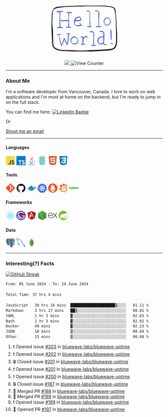 <div align="center">
    <img src="./img/hello_world.webp" height="200px" width="">
    <div>
        <a href="https://www.linkedin.com/in/ajhollid">
            <img src="https://img.shields.io/badge/LinkedIn-blue"/>
        </a>
        <img src="https://komarev.com/ghpvc/?username=ajhollid&color=yellow" alt="View Counter">
    </div>
</div>

---

### About Me

I'm a software developer from Vancouver, Canada. I love to work on web applications and I'm most at home on the backend, but I'm ready to jump in on the full stack.

You can find me here: [![Linkedin Badge](https://img.shields.io/badge/-ajhollid-blue?style=flat&logo=Linkedin&logoColor=white)](https://www.linkedin.com/in/ajhollid)

Or

[Shoot me an email](mailto:ajhollid@gmail.com)

---

#### Languages

<div>
    <img src="./img/devicons/javascript-original.svg" width=30 height=30 alt="JavaScript">
    <img src="/img/devicons/typescript-original.svg" width=30 height=30 alt="TypeScript">
    <img src="./img/devicons/java-original.svg" width=30 height=30 alt="Java">
    <img src="./img/devicons/go-original.svg" width=30 height=30 alt="Golang">
    <img src="./img/devicons/html5-original.svg" width=30 height=30 alt="HTML 5">
    <img src="./img/devicons/css3-original.svg" width=30 height=30 alt="CSS 3">
</div>

#### Tools

<div>
    <img src="./img/devicons/git-original.svg" width=30 height=30 alt="Git">
    <img src="./img/devicons/github-original.svg" width=30 height=30 alt="Github">
    <img src="./img/devicons/docker-original.svg" width=30 
    height=30 alt="Docker">
    <img src="./img/devicons/kubernetes-original.svg" width=30 height=30 alt="K8">
    <img src="./img/devicons/prometheus-original.svg" width=30 height=30 alt="Prometheus">
    <img src="./img/devicons/grafana-original.svg" width=30 height=30 alt="Grafana">
    <img src="./img/devicons/nginx-original.svg" width=30 height=30 alt="Nginx">
</div>

#### Frameworks

<div>
    <img src="./img/devicons/react-original.svg" width=30 height=30 alt="React">
    <img src="./img/devicons/gatsby-original.svg" width=30 height=30 alt="Gatsby">
    <img src="./img/devicons/angularjs-original.svg" width=30 height=30 alt="AngularJS">
    <img src="./img/devicons/nodejs-original.svg" width=30 height=30 alt="NodeJS">
    <img src="./img/devicons/express-original.svg" width=30 height=30 alt="Express">
    <img src="./img/devicons/spring-original.svg" width=30 height=30 alt="Spring">
</div>

#### Data

<div>
    <img src="./img/devicons/postgresql-original.svg" width=30 height=30 alt="Postgresql">
    <img src="./img/devicons/mysql-original.svg" width=30 height=30 alt="Mysql">
    <img src="./img/devicons/mongodb-original.svg" width=30 height=30 alt="MongoDB">
</div>

---

### Interesting(?) Facts

[![GitHub Streak](http://github-readme-streak-stats.herokuapp.com?user=ajhollid)](https://git.io/streak-stats)

 <!--START_SECTION:waka-->

```txt
From: 05 June 2024 - To: 24 June 2024

Total Time: 37 hrs 4 mins

JavaScript   30 hrs 16 mins  ████████████████████▒░░░░   81.11 %
Markdown     3 hrs 17 mins   ██▒░░░░░░░░░░░░░░░░░░░░░░   08.81 %
YAML         1 hr 3 mins     ▓░░░░░░░░░░░░░░░░░░░░░░░░   02.83 %
Bash         1 hr 3 mins     ▓░░░░░░░░░░░░░░░░░░░░░░░░   02.82 %
Docker       49 mins         ▓░░░░░░░░░░░░░░░░░░░░░░░░   02.23 %
JSON         18 mins         ▒░░░░░░░░░░░░░░░░░░░░░░░░   00.84 %
Other        15 mins         ▒░░░░░░░░░░░░░░░░░░░░░░░░   00.68 %
```

<!--END_SECTION:waka-->


<!--START_SECTION:activity-->
1. ❗ Opened issue [#203](https://github.com/bluewave-labs/bluewave-uptime/issues/203) in [bluewave-labs/bluewave-uptime](https://github.com/bluewave-labs/bluewave-uptime)
2. ❗ Opened issue [#202](https://github.com/bluewave-labs/bluewave-uptime/issues/202) in [bluewave-labs/bluewave-uptime](https://github.com/bluewave-labs/bluewave-uptime)
3. 🔒 Closed issue [#201](https://github.com/bluewave-labs/bluewave-uptime/issues/201) in [bluewave-labs/bluewave-uptime](https://github.com/bluewave-labs/bluewave-uptime)
4. ❗ Opened issue [#201](https://github.com/bluewave-labs/bluewave-uptime/issues/201) in [bluewave-labs/bluewave-uptime](https://github.com/bluewave-labs/bluewave-uptime)
5. ❗ Opened issue [#200](https://github.com/bluewave-labs/bluewave-uptime/issues/200) in [bluewave-labs/bluewave-uptime](https://github.com/bluewave-labs/bluewave-uptime)
6. 🔒 Closed issue [#187](https://github.com/bluewave-labs/bluewave-uptime/issues/187) in [bluewave-labs/bluewave-uptime](https://github.com/bluewave-labs/bluewave-uptime)
7. 🎉 Merged PR [#188](https://github.com/bluewave-labs/bluewave-uptime/pull/188) in [bluewave-labs/bluewave-uptime](https://github.com/bluewave-labs/bluewave-uptime)
8. 🎉 Merged PR [#198](https://github.com/bluewave-labs/bluewave-uptime/pull/198) in [bluewave-labs/bluewave-uptime](https://github.com/bluewave-labs/bluewave-uptime)
9. ❗ Opened issue [#199](https://github.com/bluewave-labs/bluewave-uptime/issues/199) in [bluewave-labs/bluewave-uptime](https://github.com/bluewave-labs/bluewave-uptime)
10. 💪 Opened PR [#197](https://github.com/bluewave-labs/bluewave-uptime/pull/197) in [bluewave-labs/bluewave-uptime](https://github.com/bluewave-labs/bluewave-uptime)
<!--END_SECTION:activity-->
